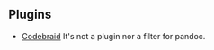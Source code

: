 ## Plugins
- [Codebraid](https://github.com/gpoore/codebraid)
  It's not a plugin nor a filter for pandoc.
